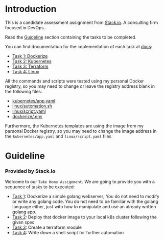 # Introduction

This is a candidate assessment assignment from [Stack.io](https://www.stack.io). A consulting firm focused in DevOps. 

Read the [Guideline](#guideline) section containing the tasks to be completed.

You can find documentation for the implementation of each task at [docs](https://github.com/guirgouveia/stack.io-assignment/tree/main/docs):

- [Task 1: Dockerize](./docs/task-1-dockerize.md)
- [Task 2: Kubernetes](./docs/task-2-kubernetes.md)
- [Task 3: Terraform](./docs/task-3-terraform.md)
- [Task 4: Linux](./docs/task-4-linux.md)

All the commands and scripts were tested using my personal Docker registry, so you may need to change or leave the registry address blank in the following files:

- [kubernetes/app.yaml](./kubernetes/app.yaml)
- [linux/automation.sh](linux/automation.sh)
- [linux/script.yaml](linux/script.yaml)
- [dockerize/.env](dockerize/.env)

Furthermore, the Kubernetes templates are using the image from my personal Docker registry, so you may need to change the image address in the `kubernetes/app.yaml` and `linux/script.yaml` files.

# Guideline

### **Provided by Stack.io**

Welcome to our `Take Home Assignment`. We are going to provide you with a sequence of tasks to be executed:

* [Task 1](dockerize): Dockerize a simple golang webserver; You do not need to modify or write any golang code. You do not need to be familiar with the golang language either, just with how to manipulate and use an already written golang app.
* [Task 2](kubernetes): Deploy that docker image to your local k8s cluster following the given spec
* [Task 3](terraform): Create a terraform module
* [Task 4](linux): Write down a shell script for further automation


